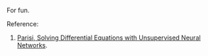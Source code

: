 For fun.


Reference:
  1. [Parisi, Solving Differential Equations with Unsupervised Neural Networks](https://www.sciencedirect.com/science/article/abs/pii/S0255270102002076).
